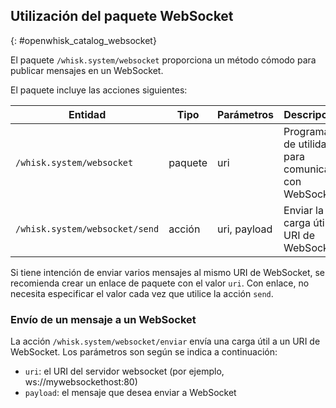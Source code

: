 ## Utilización del paquete WebSocket
{: #openwhisk_catalog_websocket}

El paquete `/whisk.system/websocket` proporciona un método cómodo para publicar mensajes en un WebSocket.

El paquete incluye las acciones siguientes:

| Entidad | Tipo | Parámetros | Descripción |
| --- | --- | --- | --- |
| `/whisk.system/websocket` | paquete | uri | Programas de utilidad para comunicar con WebSockets |
| `/whisk.system/websocket/send` | acción | uri, payload | Enviar la carga útil al URI de WebSocket |

Si tiene intención de enviar varios mensajes al mismo URI de WebSocket, se recomienda crear un enlace de paquete con el valor `uri`.  Con enlace, no necesita especificar el valor cada vez que utilice la acción `send`.

### Envío de un mensaje a un WebSocket

La acción `/whisk.system/websocket/enviar` envía una carga útil a un URI de WebSocket. Los parámetros son según se indica a continuación:

- `uri`: el URI del servidor websocket (por ejemplo, ws://mywebsockethost:80)
- `payload`: el mensaje que desea enviar a WebSocket
